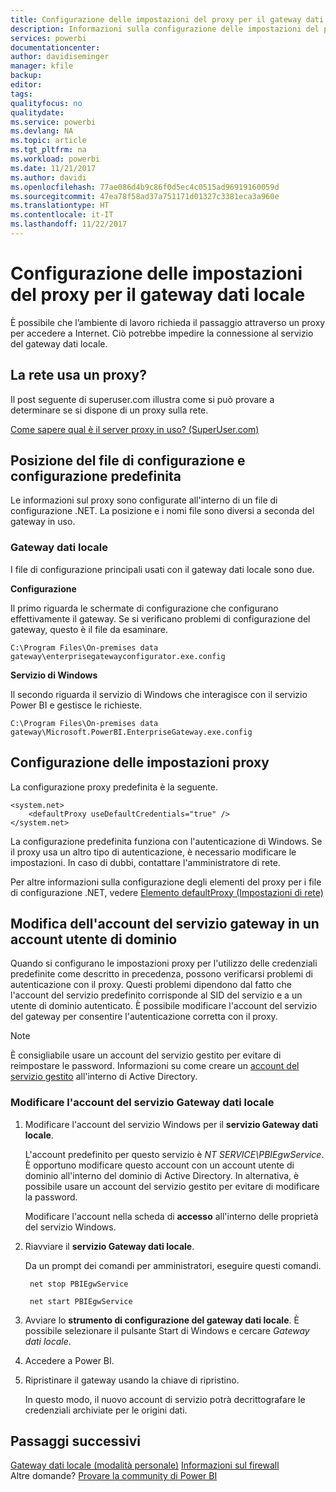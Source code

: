 ```yaml
---
title: Configurazione delle impostazioni del proxy per il gateway dati locale
description: Informazioni sulla configurazione delle impostazioni del proxy per i gateway dati locali.
services: powerbi
documentationcenter: 
author: davidiseminger
manager: kfile
backup: 
editor: 
tags: 
qualityfocus: no
qualitydate: 
ms.service: powerbi
ms.devlang: NA
ms.topic: article
ms.tgt_pltfrm: na
ms.workload: powerbi
ms.date: 11/21/2017
ms.author: davidi
ms.openlocfilehash: 77ae086d4b9c86f0d5ec4c0515ad96919160059d
ms.sourcegitcommit: 47ea78f58ad37a751171d01327c3381eca3a960e
ms.translationtype: HT
ms.contentlocale: it-IT
ms.lasthandoff: 11/22/2017
---
```

# <a name="configuring-proxy-settings-for-the-on-premises-data-gateway"></a>Configurazione delle impostazioni del proxy per il gateway dati locale
È possibile che l’ambiente di lavoro richieda il passaggio attraverso un proxy per accedere a Internet. Ciò potrebbe impedire la connessione al servizio del gateway dati locale.

## <a name="does-your-network-use-a-proxy"></a>La rete usa un proxy?
Il post seguente di superuser.com illustra come si può provare a determinare se si dispone di un proxy sulla rete.

[Come sapere qual è il server proxy in uso? (SuperUser.com)](https://superuser.com/questions/346372/how-do-i-know-what-proxy-server-im-using)

## <a name="configuration-file-location-and-default-configuration"></a>Posizione del file di configurazione e configurazione predefinita
Le informazioni sul proxy sono configurate all'interno di un file di configurazione .NET. La posizione e i nomi file sono diversi a seconda del gateway in uso.

### <a name="on-premises-data-gateway"></a>Gateway dati locale
I file di configurazione principali usati con il gateway dati locale sono due.

**Configurazione**

Il primo riguarda le schermate di configurazione che configurano effettivamente il gateway. Se si verificano problemi di configurazione del gateway, questo è il file da esaminare.

    C:\Program Files\On-premises data gateway\enterprisegatewayconfigurator.exe.config

**Servizio di Windows**

Il secondo riguarda il servizio di Windows che interagisce con il servizio Power BI e gestisce le richieste.

    C:\Program Files\On-premises data gateway\Microsoft.PowerBI.EnterpriseGateway.exe.config

## <a name="configuring-proxy-settings"></a>Configurazione delle impostazioni proxy
La configurazione proxy predefinita è la seguente.

    <system.net>
        <defaultProxy useDefaultCredentials="true" />
    </system.net>

La configurazione predefinita funziona con l'autenticazione di Windows. Se il proxy usa un altro tipo di autenticazione, è necessario modificare le impostazioni. In caso di dubbi, contattare l'amministratore di rete.

Per altre informazioni sulla configurazione degli elementi del proxy per i file di configurazione .NET, vedere [Elemento defaultProxy (Impostazioni di rete)](https://msdn.microsoft.com/library/kd3cf2ex.aspx)

## <a name="changing-the-gateway-service-account-to-a-domain-user"></a>Modifica dell'account del servizio gateway in un account utente di dominio
Quando si configurano le impostazioni proxy per l'utilizzo delle credenziali predefinite come descritto in precedenza, possono verificarsi problemi di autenticazione con il proxy. Questi problemi dipendono dal fatto che l'account del servizio predefinito corrisponde al SID del servizio e a un utente di dominio autenticato. È possibile modificare l'account del servizio del gateway per consentire l'autenticazione corretta con il proxy.

> [!NOTE]
> È consigliabile usare un account del servizio gestito per evitare di reimpostare le password. Informazioni su come creare un [account del servizio gestito](https://technet.microsoft.com/library/dd548356.aspx) all'interno di Active Directory.
> 
> 

### <a name="change-the-on-premises-data-gateway-service-account"></a>Modificare l'account del servizio Gateway dati locale
1. Modificare l'account del servizio Windows per il **servizio Gateway dati locale**.
   
    L'account predefinito per questo servizio è *NT SERVICE\PBIEgwService*. È opportuno modificare questo account con un account utente di dominio all'interno del dominio di Active Directory. In alternativa, è possibile usare un account del servizio gestito per evitare di modificare la password.
   
    Modificare l'account nella scheda di **accesso** all'interno delle proprietà del servizio Windows.
2. Riavviare il **servizio Gateway dati locale**.
   
    Da un prompt dei comandi per amministratori, eseguire questi comandi.
   
        net stop PBIEgwService
   
        net start PBIEgwService
3. Avviare lo **strumento di configurazione del gateway dati locale**. È possibile selezionare il pulsante Start di Windows e cercare *Gateway dati locale*.
4. Accedere a Power BI.
5. Ripristinare il gateway usando la chiave di ripristino.
   
    In questo modo, il nuovo account di servizio potrà decrittografare le credenziali archiviate per le origini dati.

## <a name="next-steps"></a>Passaggi successivi
[Gateway dati locale (modalità personale)](service-gateway-personal-mode.md)
[Informazioni sul firewall](service-gateway-onprem-tshoot.md#firewall-or-proxy)  
Altre domande? [Provare la community di Power BI](http://community.powerbi.com/)

